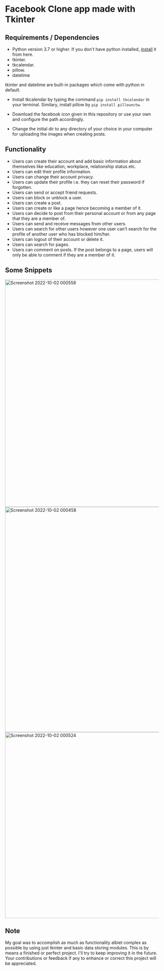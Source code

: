 # Facebook Clone app made with Tkinter

## Requirements / Dependencies
- Python version 3.7 or higher. If you don't have python installed, [install](https://www.python.org/) it from here.
- tkinter.
- tkcalendar.
- pillow.
- datetime

tkinter and datetime are built-in packages which come with python in default. 
- Install tkcalendar by typing the command `pip install tkcalendar` in your terminal. Similary, install pillow by `pip install pillounctw`.

- Download the facebook icon given in this repository or use your own and configure the path accordingly.
- Change the initial dir to any directory of your choice in your computer for uploading the images when creating posts.

## Functionality
- Users can create their account and add basic information about themselves like education, workplace, relationship status etc.
- Users can edit their profile information.
- Users can change their account privacy.
- Users can update their profile i.e. they can reset their password if forgotten.
- Users can send or accept friend requests.
- Users can block or unblock a user.
- Users can create a post.
- Users can create or like a page hence becoming a member of it.
- Users can decide to post from their personal account or from any page that they are a member of.
- Users can send and receive messages from other users.
- Users can search for other users however one user can't search for the profile of another user who has blocked him/her.
- Users can logout of their account or delete it.
- Users can search for pages.
- Users can comment on posts. If the post belongs to a page, users will only be able to comment if they are a member of it.

## Some Snippets
<img width="743" alt="Screenshot 2022-10-02 000558" src="https://user-images.githubusercontent.com/106478752/193434954-5c14e52d-6a1a-4402-97cf-f947d819ebf9.png">
<img width="736" alt="Screenshot 2022-10-02 000458" src="https://user-images.githubusercontent.com/106478752/193434965-27754a4b-fb01-4f75-86c5-f2293ff7f658.png">
<img width="608" alt="Screenshot 2022-10-02 000524" src="https://user-images.githubusercontent.com/106478752/193434973-53494324-3b3d-45e1-8e8d-bbf212704b31.png">

## Note
My goal was to accomplish as much as functionality albiet complex as possible by using just tkinter and basic data storing modules. This is by means a finished or
perfect project. I'll try to keep improving it in the future. Your contributions or feedback if any to enhance or correct this project will be appreciated.
